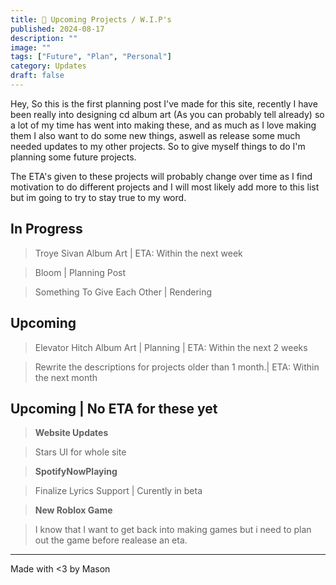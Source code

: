 ```yaml
---
title: 📌 Upcoming Projects / W.I.P's
published: 2024-08-17
description: ""
image: ""
tags: ["Future", "Plan", "Personal"]
category: Updates
draft: false
---
```

Hey,
So  this is the first planning post I've made for this site, recently I have been really into designing cd album art (As you can probably tell already) so a lot of my time has went into making these, and as much as I love making them I also want to do some new things, aswell as release some much needed updates to my other projects. So to give myself things to do I'm planning some future projects. 

The ETA's given to these projects will probably change over time as I find motivation to do different projects and I will most likely add more to this list but im going to try to stay true to my word.

## In Progress
>Troye Sivan Album Art | ETA: Within the next week

  >Bloom | Planning Post
  
  >Something To Give Each Other | Rendering

## Upcoming
>Elevator Hitch Album Art | Planning | ETA: Within the next 2 weeks

>Rewrite the descriptions for projects older than 1 month.| ETA: Within  the next month

## Upcoming | No ETA for these yet
>**Website Updates**

   >Stars UI for whole site

>**SpotifyNowPlaying**

  >Finalize Lyrics Support | Curently in beta

>**New Roblox Game**

  >I know that I want to get back into making games but i need to plan out the game before realease an eta.

---

Made with <3 by Mason
